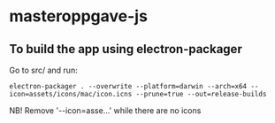 # masteroppgave-js

## To build the app using electron-packager
Go to src/ and run:
```
electron-packager . --overwrite --platform=darwin --arch=x64 --icon=assets/icons/mac/icon.icns --prune=true --out=release-builds
```
NB! Remove '--icon=asse...' while there are no icons